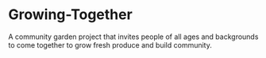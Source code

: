 # Growing-Together
A community garden project that invites people of all ages and backgrounds to come together to grow fresh produce and build community.

